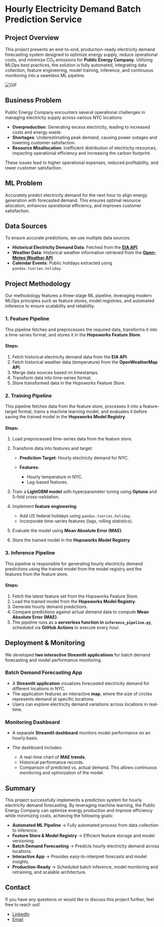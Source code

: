 # Hourly Electricity Demand Batch Prediction Service

## Project Overview

This project presents an end-to-end, production-ready electricity demand forecasting system designed to optimize energy supply, reduce operational costs, and minimize CO₂ emissions for **Public Energy Company**. Utilizing MLOps best practices, the solution is fully automated, integrating data collection, feature engineering, model training, inference, and continuous monitoring into a seamless ML pipeline.

![GIF](vid.gif)

## Business Problem

Public Energy Company encounters several operational challenges in managing electricity supply across various NYC locations:

* **Overproduction**: Generating excess electricity, leading to increased costs and energy waste.
* **Shortages**: Underestimating peak demand, causing power outages and lowering customer satisfaction.
* **Resource Misallocation**: Inefficient distribution of electricity resources, impacting operational efficiency and increasing the carbon footprint.

These issues lead to higher operational expenses, reduced profitability, and lower customer satisfaction.

## ML Problem

Accurately predict electricity demand for the next hour to align energy generation with forecasted demand. This ensures optimal resource allocation, enhances operational efficiency, and improves customer satisfaction.

## Data Sources

To ensure accurate predictions, we use multiple data sources:

* **Historical Electricity Demand Data**: Fetched from the **[EIA API](https://www.eia.gov/opendata/)**.
* **Weather Data**: Historical weather information retrieved from the **[Open-Meteo Weather API](https://open-meteo.com/)**.
* **Calendar Events**: Public holidays extracted using `pandas.tseries.holiday`.

## Project Methodology

Our methodology features a three-stage ML pipeline, leveraging modern MLOps principles such as feature stores, model registries, and automated inference to ensure scalability and reliability.

### **1. Feature Pipeline**

This pipeline fetches and preprocesses the required data, transforms it into a time-series format, and stores it in the **Hopsworks Feature Store**.

#### **Steps:**

1. Fetch historical electricity demand data from the **EIA API**.
2. Fetch historical weather data (temperature) from the **OpenWeatherMap API**.
3. Merge data sources based on timestamps.
4. Transform data into time-series format.
5. Store transformed data in the Hopsworks Feature Store.

### **2. Training Pipeline**

This pipeline fetches data from the feature store, processes it into a feature-target format, trains a machine learning model, and evaluates it before saving the trained model in the **Hopsworks Model Registry**.

#### **Steps:**

1. Load preprocessed time-series data from the feature store.
2. Transform data into features and target:

   * **Prediction Target**: Hourly electricity demand for NYC.
   * **Features**:

     * Hourly temperature in NYC.
     * Lag-based features.
3. Train a **LightGBM model** with hyperparameter tuning using **Optuna** and 5-fold cross-validation.
4. Implement **feature engineering**:

   * Add US federal holidays using `pandas.tseries.holiday`.
   * Incorporate time-series features (lags, rolling statistics).
5. Evaluate the model using **Mean Absolute Error (MAE)**.
6. Store the trained model in the **Hopsworks Model Registry**.

### **3. Inference Pipeline**

This pipeline is responsible for generating hourly electricity demand predictions using the trained model from the model registry and the features from the feature store.

#### **Steps:**

1. Fetch the latest feature set from the Hopsworks Feature Store.
2. Load the trained model from the **Hopsworks Model Registry**.
3. Generate hourly demand predictions.
4. Compare predictions against actual demand data to compute **Mean Absolute Error (MAE)**.
5. The pipeline runs as a **serverless function in `inference_pipeline.py`**, scheduled via **GitHub Actions** to execute every hour.

## Deployment & Monitoring

We developed **two interactive Streamlit applications** for batch demand forecasting and model performance monitoring.

### **Batch Demand Forecasting App**

* A **Streamlit application** visualizes forecasted electricity demand for different locations in NYC.
* The application features an interactive **map**, where the size of circles represents demand at specific locations.
* Users can explore electricity demand variations across locations in real-time.

### **Monitoring Dashboard**

* A separate **Streamlit dashboard** monitors model performance on an hourly basis.
* The dashboard includes:

  * A real-time chart of **MAE trends**.
  * Historical performance records.
  * Comparison of predicted vs. actual demand.
This allows continuous monitoring and optimization of the model.

## Summary

This project successfully implements a prediction system for hourly electricity demand forecasting. By leveraging machine learning, the Public Energy Company can optimize energy production and improve efficiency while minimizing costs, achieving the following goals:

* **Automated ML Pipeline** → Fully automated process from data collection to inference.
* **Feature Store & Model Registry** → Efficient feature storage and model versioning.
* **Batch Demand Forecasting** → Predicts hourly electricity demand across locations.
* **Interactive App** → Provides easy-to-interpret forecasts and model insights.
* **Production-Ready** → Scheduled batch inference, model monitoring and retraining, and scalable architecture.

## Contact

If you have any questions or would like to discuss this project further, feel free to reach out!

* [LinkedIn](https://www.linkedin.com/in/hadeel-als-0a23702a6?utm_source=share&utm_campaign=share_via&utm_content=profile&utm_medium=ios_app)
* [Email](mailto:alsadonhadeel@gmail.com)

